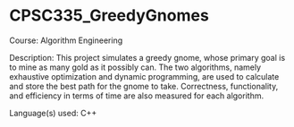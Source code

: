 # CPSC335_GreedyGnomes

Course: Algorithm Engineering

Description: This project simulates a greedy gnome, whose primary goal is to mine as many gold as it possibly can. The two algorithms, namely exhaustive optimization and dynamic programming, are used to calculate and store the best path for the gnome to take. Correctness, functionality, and efficiency in terms of time are also measured for each algorithm. 

Language(s) used: C++
